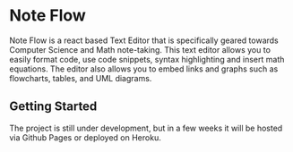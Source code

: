 # Note Flow

Note Flow is a react based Text Editor that is specifically geared towards Computer Science and Math note-taking. This text editor allows you to easily format code, use code snippets, syntax highlighting and insert math equations. The editor also allows you to embed links and graphs such as flowcharts, tables, and UML diagrams.

## Getting Started
The project is still under development, but in a few weeks it will be hosted via Github Pages or deployed on Heroku.


